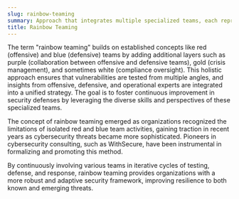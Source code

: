 ```yaml
---
slug: rainbow-teaming
summary: Approach that integrates multiple specialized teams, each representing a different function, to comprehensively assess and enhance an organization's security posture.
title: Rainbow Teaming
---
```


The term "rainbow teaming" builds on established concepts like red (offensive) and blue (defensive) teams by adding additional layers such as purple (collaboration between offensive and defensive teams), gold (crisis management), and sometimes white (compliance oversight). This holistic approach ensures that vulnerabilities are tested from multiple angles, and insights from offensive, defensive, and operational experts are integrated into a unified strategy. The goal is to foster continuous improvement in security defenses by leveraging the diverse skills and perspectives of these specialized teams.

The concept of rainbow teaming emerged as organizations recognized the limitations of isolated red and blue team activities, gaining traction in recent years as cybersecurity threats became more sophisticated. Pioneers in cybersecurity consulting, such as WithSecure, have been instrumental in formalizing and promoting this method.

By continuously involving various teams in iterative cycles of testing, defense, and response, rainbow teaming provides organizations with a more robust and adaptive security framework, improving resilience to both known and emerging threats.
